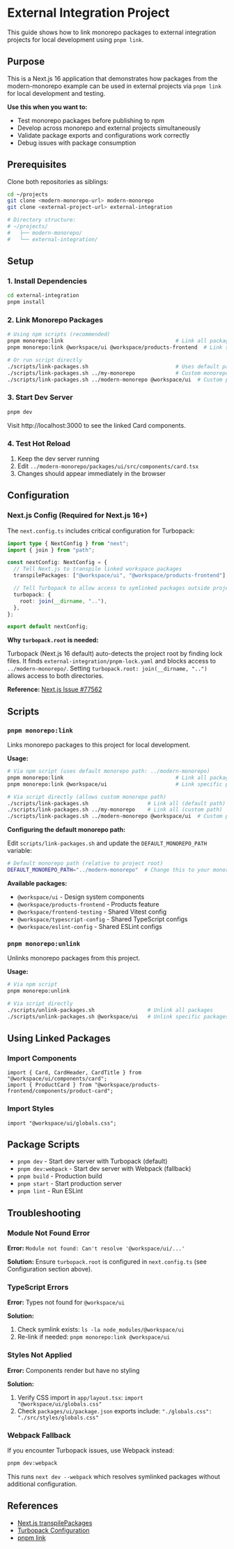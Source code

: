 # External Integration Project

This guide shows how to link monorepo packages to external integration projects for local development using `pnpm link`.

## Purpose

This is a Next.js 16 application that demonstrates how packages from the modern-monorepo example can be used in external projects via `pnpm link` for local development and testing.

**Use this when you want to:**

- Test monorepo packages before publishing to npm
- Develop across monorepo and external projects simultaneously
- Validate package exports and configurations work correctly
- Debug issues with package consumption

## Prerequisites

Clone both repositories as siblings:

```bash
cd ~/projects
git clone <modern-monorepo-url> modern-monorepo
git clone <external-project-url> external-integration

# Directory structure:
# ~/projects/
#   ├── modern-monorepo/
#   └── external-integration/
```

## Setup

### 1. Install Dependencies

```bash
cd external-integration
pnpm install
```

### 2. Link Monorepo Packages

```bash
# Using npm scripts (recommended)
pnpm monorepo:link                                    # Link all packages (uses default monorepo path)
pnpm monorepo:link @workspace/ui @workspace/products-frontend  # Link specific packages

# Or run script directly
./scripts/link-packages.sh                            # Uses default path (../modern-monorepo)
./scripts/link-packages.sh ../my-monorepo             # Custom monorepo path
./scripts/link-packages.sh ../modern-monorepo @workspace/ui  # Custom path + specific packages
```

### 3. Start Dev Server

```bash
pnpm dev
```

Visit http://localhost:3000 to see the linked Card components.

### 4. Test Hot Reload

1. Keep the dev server running
2. Edit `../modern-monorepo/packages/ui/src/components/card.tsx`
3. Changes should appear immediately in the browser

## Configuration

### Next.js Config (Required for Next.js 16+)

The `next.config.ts` includes critical configuration for Turbopack:

```typescript
import type { NextConfig } from "next";
import { join } from "path";

const nextConfig: NextConfig = {
  // Tell Next.js to transpile linked workspace packages
  transpilePackages: ["@workspace/ui", "@workspace/products-frontend"],

  // Tell Turbopack to allow access to symlinked packages outside project root
  turbopack: {
    root: join(__dirname, ".."),
  },
};

export default nextConfig;
```

**Why `turbopack.root` is needed:**

Turbopack (Next.js 16 default) auto-detects the project root by finding lock files. It finds `external-integration/pnpm-lock.yaml` and blocks access to `../modern-monorepo/`. Setting `turbopack.root: join(__dirname, "..")` allows access to both directories.

**Reference:** [Next.js Issue #77562](https://github.com/vercel/next.js/issues/77562)

## Scripts

### `pnpm monorepo:link`

Links monorepo packages to this project for local development.

**Usage:**

```bash
# Via npm script (uses default monorepo path: ../modern-monorepo)
pnpm monorepo:link                                    # Link all packages
pnpm monorepo:link @workspace/ui                      # Link specific package

# Via script directly (allows custom monorepo path)
./scripts/link-packages.sh                   # Link all (default path)
./scripts/link-packages.sh ../my-monorepo    # Link all (custom path)
./scripts/link-packages.sh ../modern-monorepo @workspace/ui  # Custom path + specific packages
```

**Configuring the default monorepo path:**

Edit `scripts/link-packages.sh` and update the `DEFAULT_MONOREPO_PATH` variable:

```bash
# Default monorepo path (relative to project root)
DEFAULT_MONOREPO_PATH="../modern-monorepo"  # Change this to your monorepo location
```

**Available packages:**

- `@workspace/ui` - Design system components
- `@workspace/products-frontend` - Products feature
- `@workspace/frontend-testing` - Shared Vitest config
- `@workspace/typescript-config` - Shared TypeScript configs
- `@workspace/eslint-config` - Shared ESLint configs

### `pnpm monorepo:unlink`

Unlinks monorepo packages from this project.

**Usage:**

```bash
# Via npm script
pnpm monorepo:unlink

# Via script directly
./scripts/unlink-packages.sh                 # Unlink all packages
./scripts/unlink-packages.sh @workspace/ui   # Unlink specific packages
```

## Using Linked Packages

### Import Components

```tsx
import { Card, CardHeader, CardTitle } from "@workspace/ui/components/card";
import { ProductCard } from "@workspace/products-frontend/components/product-card";
```

### Import Styles

```tsx
import "@workspace/ui/globals.css";
```

## Package Scripts

- `pnpm dev` - Start dev server with Turbopack (default)
- `pnpm dev:webpack` - Start dev server with Webpack (fallback)
- `pnpm build` - Production build
- `pnpm start` - Start production server
- `pnpm lint` - Run ESLint

## Troubleshooting

### Module Not Found Error

**Error:** `Module not found: Can't resolve '@workspace/ui/...'`

**Solution:** Ensure `turbopack.root` is configured in `next.config.ts` (see Configuration section above).

### TypeScript Errors

**Error:** Types not found for `@workspace/ui`

**Solution:**

1. Check symlink exists: `ls -la node_modules/@workspace/ui`
2. Re-link if needed: `pnpm monorepo:link @workspace/ui`

### Styles Not Applied

**Error:** Components render but have no styling

**Solution:**

1. Verify CSS import in `app/layout.tsx`: `import "@workspace/ui/globals.css"`
2. Check `packages/ui/package.json` exports include: `"./globals.css": "./src/styles/globals.css"`

### Webpack Fallback

If you encounter Turbopack issues, use Webpack instead:

```bash
pnpm dev:webpack
```

This runs `next dev --webpack` which resolves symlinked packages without additional configuration.

## References

- [Next.js transpilePackages](https://nextjs.org/docs/app/api-reference/config/next-config-js/transpilePackages)
- [Turbopack Configuration](https://nextjs.org/docs/app/api-reference/config/next-config-js/turbopack)
- [pnpm link](https://pnpm.io/cli/link)
